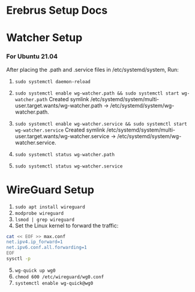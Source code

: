 # Erebrus Setup Docs

# Watcher Setup

### For Ubuntu 21.04

After placing the .path and .service files in /etc/systemd/system, Run:

1. `sudo systemctl daemon-reload`

2. `sudo systemctl enable wg-watcher.path && sudo systemctl start wg-watcher.path`
   Created symlink /etc/systemd/system/multi-user.target.wants/wg-watcher.path → /etc/systemd/system/wg-watcher.path.

3. `sudo systemctl enable wg-watcher.service && sudo systemctl start wg-watcher.service`
   Created symlink /etc/systemd/system/multi-user.target.wants/wg-watcher.service → /etc/systemd/system/wg-watcher.service.

4. `sudo systemctl status wg-watcher.path`

5. `sudo systemctl status wg-watcher.service`

# WireGuard Setup

1. `sudo apt install wireguard`
2. `modprobe wireguard`
3. `lsmod | grep wireguard`
4. Set the Linux kernel to forward the traffic:

```bash
cat << EOF >> max.conf
net.ipv4.ip_forward=1
net.ipv6.conf.all.forwarding=1
EOF
sysctl -p
```

5. `wg-quick up wg0`
6. `chmod 600 /etc/wireguard/wg0.conf`
7. `systemctl enable wg-quick@wg0`

